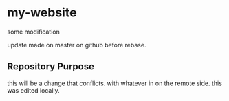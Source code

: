 # my-website
some modification


update made on master on github before rebase.

## Repository Purpose

this will be a change that conflicts.
with whatever in on the remote side.
this was edited locally.